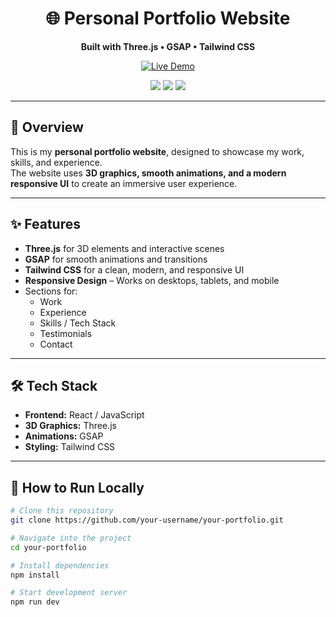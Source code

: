 <h1 align="center">🌐 Personal Portfolio Website</h1>

<p align="center">
  <strong>Built with Three.js • GSAP • Tailwind CSS</strong>
</p>

<p align="center">
  <a href="https://nuhk-portfolio.vercel.app/" target="_blank">
    <img src="https://img.shields.io/badge/LIVE-DEMO-brightgreen?style=for-the-badge&logo=vercel" alt="Live Demo" />
  </a>
</p>

<p align="center">
  <img src="https://img.shields.io/badge/3D-Three.js-blue?style=for-the-badge" />
  <img src="https://img.shields.io/badge/Animation-GSAP-green?style=for-the-badge" />
  <img src="https://img.shields.io/badge/Styling-TailwindCSS-orange?style=for-the-badge" />
</p>

---

## 🚀 Overview

This is my **personal portfolio website**, designed to showcase my work, skills, and experience.  
The website uses **3D graphics, smooth animations, and a modern responsive UI** to create an immersive user experience.

---

## ✨ Features

- **Three.js** for 3D elements and interactive scenes  
- **GSAP** for smooth animations and transitions  
- **Tailwind CSS** for a clean, modern, and responsive UI  
- **Responsive Design** – Works on desktops, tablets, and mobile  
- Sections for:
  - Work
  - Experience
  - Skills / Tech Stack
  - Testimonials
  - Contact

---

## 🛠️ Tech Stack

- **Frontend:** React / JavaScript
- **3D Graphics:** Three.js
- **Animations:** GSAP
- **Styling:** Tailwind CSS

---

## 🔧 How to Run Locally

```bash
# Clone this repository
git clone https://github.com/your-username/your-portfolio.git

# Navigate into the project
cd your-portfolio

# Install dependencies
npm install

# Start development server
npm run dev
